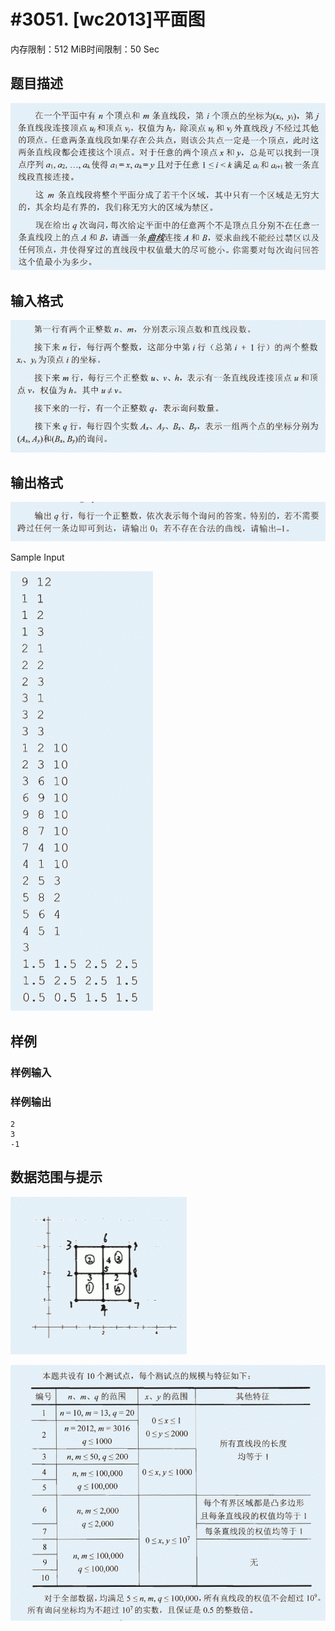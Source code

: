 # #3051. [wc2013]平面图

内存限制：512 MiB时间限制：50 Sec

## 题目描述

![](upload/201302/1.jpg)

## 输入格式

![](upload/201302/2.jpg)

## 输出格式

![](upload/201302/3.jpg)

Sample Input

![](upload/201302/4.jpg)

## 样例

### 样例输入

### 样例输出

    
    2
    3
    -1
    
    

## 数据范围与提示

![](upload/201302/5.jpg)

![](upload/201302/6.jpg)
